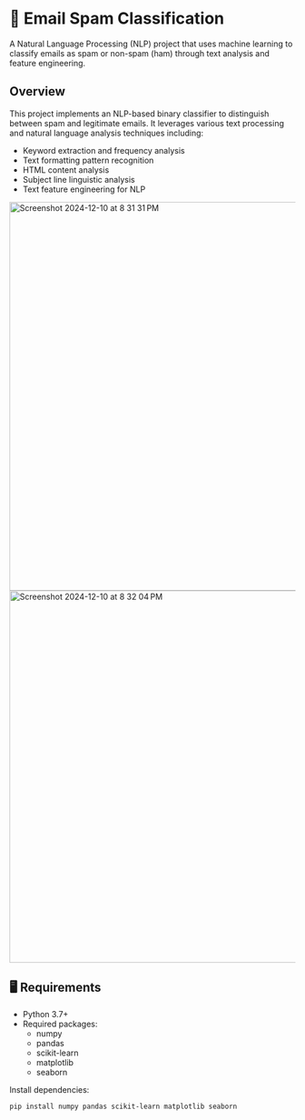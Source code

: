 # 📧 Email Spam Classification

A Natural Language Processing (NLP) project that uses machine learning to classify emails as spam or non-spam (ham) through text analysis and feature engineering.

## Overview

This project implements an NLP-based binary classifier to distinguish between spam and legitimate emails. It leverages various text processing and natural language analysis techniques including:
- Keyword extraction and frequency analysis
- Text formatting pattern recognition
- HTML content analysis
- Subject line linguistic analysis
- Text feature engineering for NLP
  
<img width="684" alt="Screenshot 2024-12-10 at 8 31 31 PM" src="https://github.com/user-attachments/assets/e3058167-16f1-4694-842d-baa20462133d">





<img width="655" alt="Screenshot 2024-12-10 at 8 32 04 PM" src="https://github.com/user-attachments/assets/0717d5b3-2405-4612-b6ff-6f3c859dcd9b">

## 🖥️ Requirements

- Python 3.7+
- Required packages:
  - numpy
  - pandas
  - scikit-learn
  - matplotlib
  - seaborn

Install dependencies:
```bash
pip install numpy pandas scikit-learn matplotlib seaborn
